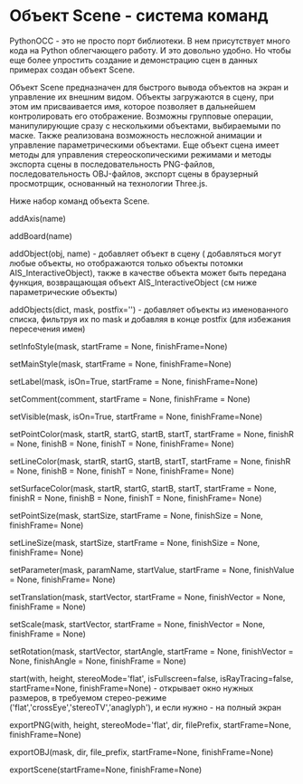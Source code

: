 # Объект Scene - система команд

PythonOCC - это не просто порт библиотеки. В нем присутствует много кода на Python облегчающего работу. И это довольно удобно. Но чтобы еще более упростить создание и демонстрацию сцен в данных примерах создан объект Scene.

Объект Scene предназначен для быстрого вывода объектов на экран и управление их внешним видом. Объекты загружаются в сцену, при этом им присваивается имя, которое позволяет в дальнейшем контролировать его отображение. Возможны групповые операции, манипулирующие сразу с несколькими объектами, выбираемыми по маске. Также реализована возможность несложной анимации и управление параметрическими объектами. Еще объект сцена имеет методы для управления стереоскопическими режимами и методы экспорта сцены в последовательность PNG-файлов, последовательность OBJ-файлов, экспорт сцены в браузерный просмотрщик, основанный на технологии  Three.js.

Ниже набор команд объекта Scene.



addAxis(name)

addBoard(name)



addObject(obj, name) - добавляет объект в сцену ( добавляться могут любые объекты, но отображаются только объекты потомки AIS_InteractiveObject), также в качестве объекта может быть передана функция, возвращающая объект AIS_InteractiveObject (см ниже параметрические объекты)

addObjects(dict, mask, postfix='') - добавляет объекты из именованного списка, фильтруя их по mask и добавляя в конце postfix (для избежания пересечения имен)



setInfoStyle(mask, startFrame = None, finishFrame=None)

setMainStyle(mask, startFrame = None, finishFrame=None)

setLabel(mask, isOn=True, startFrame = None, finishFrame=None)

setComment(comment, startFrame = None, finishFrame = None)

setVisible(mask, isOn=True, startFrame = None, finishFrame=None)



setPointColor(mask, startR, startG, startB, startT, startFrame = None, finishR = None, finishB = None, finishT = None, finishFrame= None)

setLineColor(mask, startR, startG, startB, startT, startFrame = None, finishR = None, finishB = None, finishT = None, finishFrame= None)

setSurfaceColor(mask, startR, startG, startB, startT, startFrame = None, finishR = None, finishB = None, finishT = None, finishFrame= None)

setPointSize(mask, startSize,  startFrame = None, finishSize = None, finishFrame= None)

setLineSize(mask, startSize,  startFrame = None, finishSize = None, finishFrame= None)



setParameter(mask, paramName, startValue,  startFrame = None, finishValue = None, finishFrame= None)



setTranslation(mask, startVector, startFrame = None, finishVector = None, finishFrame = None)

setScale(mask, startVector, startFrame = None, finishVector = None, finishFrame = None)

setRotation(mask, startVector, startAngle, startFrame = None, finishVector = None, finishAngle = None, finishFrame = None)



start(with, height, stereoMode='flat', isFullscreen=false, isRayTracing=false, startFrame=None, finishFrame=None) - открывает окно нужных размеров, в требуемом стерео-режиме ('flat','crossEye','stereoTV','anaglyph'), и если нужно - на полный экран

exportPNG(with, height, stereoMode='flat', dir, filePrefix, startFrame=None, finishFrame=None)

exportOBJ(mask, dir, file_prefix, startFrame=None, finishFrame=None)

exportScene(startFrame=None, finishFrame=None)

